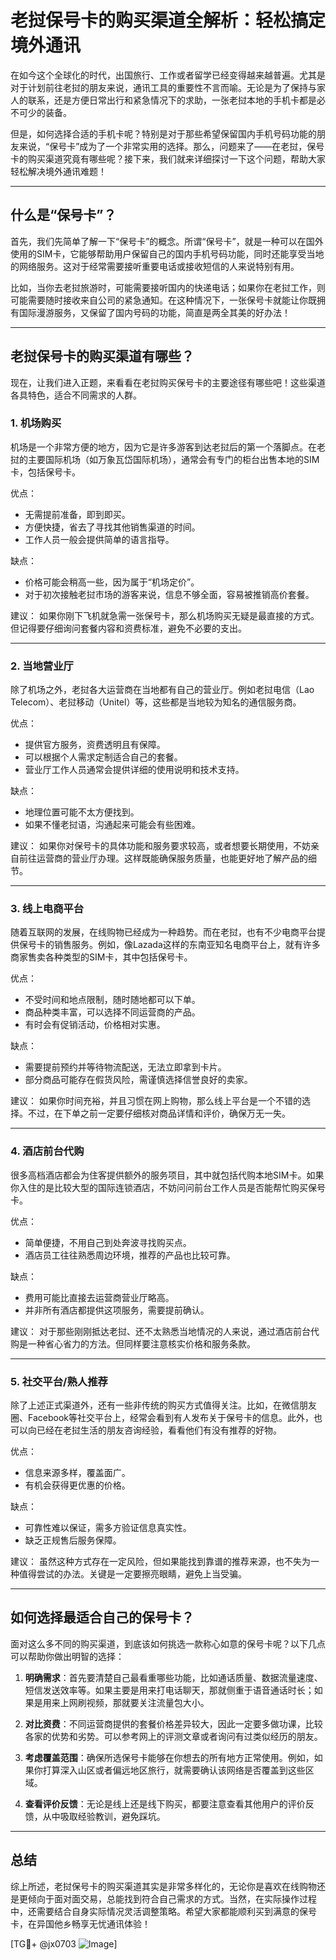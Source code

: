 # 老挝保号卡的购买渠道全解析：轻松搞定境外通讯

在如今这个全球化的时代，出国旅行、工作或者留学已经变得越来越普遍。尤其是对于计划前往老挝的朋友来说，通讯工具的重要性不言而喻。无论是为了保持与家人的联系，还是方便日常出行和紧急情况下的求助，一张老挝本地的手机卡都是必不可少的装备。

但是，如何选择合适的手机卡呢？特别是对于那些希望保留国内手机号码功能的朋友来说，“保号卡”成为了一个非常实用的选择。那么，问题来了——在老挝，保号卡的购买渠道究竟有哪些呢？接下来，我们就来详细探讨一下这个问题，帮助大家轻松解决境外通讯难题！

---

## 什么是“保号卡”？

首先，我们先简单了解一下“保号卡”的概念。所谓“保号卡”，就是一种可以在国外使用的SIM卡，它能够帮助用户保留自己的国内手机号码功能，同时还能享受当地的网络服务。这对于经常需要接听重要电话或接收短信的人来说特别有用。

比如，当你去老挝旅游时，可能需要接听国内的快递电话；如果你在老挝工作，则可能需要随时接收来自公司的紧急通知。在这种情况下，一张保号卡就能让你既拥有国际漫游服务，又保留了国内号码的功能，简直是两全其美的好办法！

---

## 老挝保号卡的购买渠道有哪些？

现在，让我们进入正题，来看看在老挝购买保号卡的主要途径有哪些吧！这些渠道各具特色，适合不同需求的人群。

### 1. **机场购买**

机场是一个非常方便的地方，因为它是许多游客到达老挝后的第一个落脚点。在老挝的主要国际机场（如万象瓦岱国际机场），通常会有专门的柜台出售本地的SIM卡，包括保号卡。

优点：
- 无需提前准备，即到即买。
- 方便快捷，省去了寻找其他销售渠道的时间。
- 工作人员一般会提供简单的语言指导。

缺点：
- 价格可能会稍高一些，因为属于“机场定价”。
- 对于初次接触老挝市场的游客来说，信息不够全面，容易被推销高价套餐。

建议：
如果你刚下飞机就急需一张保号卡，那么机场购买无疑是最直接的方式。但记得要仔细询问套餐内容和资费标准，避免不必要的支出。

---

### 2. **当地营业厅**

除了机场之外，老挝各大运营商在当地都有自己的营业厅。例如老挝电信（Lao Telecom）、老挝移动（Unitel）等，这些都是当地较为知名的通信服务商。

优点：
- 提供官方服务，资费透明且有保障。
- 可以根据个人需求定制适合自己的套餐。
- 营业厅工作人员通常会提供详细的使用说明和技术支持。

缺点：
- 地理位置可能不太方便找到。
- 如果不懂老挝语，沟通起来可能会有些困难。

建议：
如果你对保号卡的具体功能和服务要求较高，或者想要长期使用，不妨亲自前往运营商的营业厅办理。这样既能确保服务质量，也能更好地了解产品的细节。

---

### 3. **线上电商平台**

随着互联网的发展，在线购物已经成为一种趋势。而在老挝，也有不少电商平台提供保号卡的销售服务。例如，像Lazada这样的东南亚知名电商平台上，就有许多商家售卖各种类型的SIM卡，其中包括保号卡。

优点：
- 不受时间和地点限制，随时随地都可以下单。
- 商品种类丰富，可以选择不同运营商的产品。
- 有时会有促销活动，价格相对实惠。

缺点：
- 需要提前预约并等待物流配送，无法立即拿到卡片。
- 部分商品可能存在假货风险，需谨慎选择信誉良好的卖家。

建议：
如果你时间充裕，并且习惯在网上购物，那么线上平台是一个不错的选择。不过，在下单之前一定要仔细核对商品详情和评价，确保万无一失。

---

### 4. **酒店前台代购**

很多高档酒店都会为住客提供额外的服务项目，其中就包括代购本地SIM卡。如果你入住的是比较大型的国际连锁酒店，不妨问问前台工作人员是否能帮忙购买保号卡。

优点：
- 简单便捷，不用自己到处奔波寻找购买点。
- 酒店员工往往熟悉周边环境，推荐的产品也比较可靠。

缺点：
- 费用可能比直接去运营商营业厅略高。
- 并非所有酒店都提供这项服务，需要提前确认。

建议：
对于那些刚刚抵达老挝、还不太熟悉当地情况的人来说，通过酒店前台代购是一种省心省力的方法。但同样要注意核实价格和服务条款。

---

### 5. **社交平台/熟人推荐**

除了上述正式渠道外，还有一些非传统的购买方式值得关注。比如，在微信朋友圈、Facebook等社交平台上，经常会看到有人发布关于保号卡的信息。此外，也可以向已经在老挝生活的朋友咨询经验，看看他们有没有推荐的好物。

优点：
- 信息来源多样，覆盖面广。
- 有机会获得更优惠的价格。

缺点：
- 可靠性难以保证，需多方验证信息真实性。
- 缺乏正规售后服务保障。

建议：
虽然这种方式存在一定风险，但如果能找到靠谱的推荐来源，也不失为一种值得尝试的办法。关键是一定要擦亮眼睛，避免上当受骗。

---

## 如何选择最适合自己的保号卡？

面对这么多不同的购买渠道，到底该如何挑选一款称心如意的保号卡呢？以下几点可以帮助你做出明智的选择：

1. **明确需求**：首先要清楚自己最看重哪些功能，比如通话质量、数据流量速度、短信发送效率等。如果主要是用来打电话聊天，那就侧重于语音通话时长；如果是用来上网刷视频，那就要关注流量包大小。

2. **对比资费**：不同运营商提供的套餐价格差异较大，因此一定要多做功课，比较各家的优势和劣势。可以参考网上的评测文章或者询问有过类似经历的朋友。

3. **考虑覆盖范围**：确保所选保号卡能够在你想去的所有地方正常使用。例如，如果你打算深入山区或者偏远地区旅行，就需要确认该网络是否覆盖到这些区域。

4. **查看评价反馈**：无论是线上还是线下购买，都要注意查看其他用户的评价反馈，从中吸取经验教训，避免踩坑。

---

## 总结

综上所述，老挝保号卡的购买渠道其实是非常多样化的，无论你是喜欢在线购物还是更倾向于面对面交易，总能找到符合自己需求的方式。当然，在实际操作过程中，还需要结合自身实际情况灵活调整策略。希望大家都能顺利买到满意的保号卡，在异国他乡畅享无忧通讯体验！

[TG💪+ @jx0703 ![Image](https://github.com/user-attachments/assets/dbca1d08-cadb-493c-b0ec-ad6f7a83f270)]